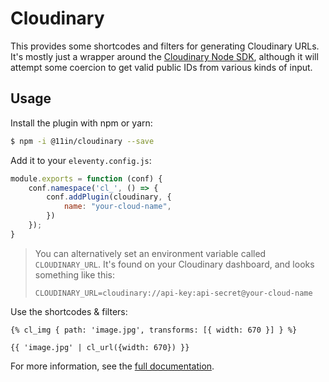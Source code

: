 # Cloudinary

This provides some shortcodes and filters for generating Cloudinary URLs.
It's mostly just a wrapper around the [Cloudinary Node SDK](https://cloudinary.com/documentation/node_integration), although it will attempt some coercion to get valid public IDs from various kinds of input.

## Usage

Install the plugin with npm or yarn:

```bash
$ npm -i @11in/cloudinary --save
```

Add it to your `eleventy.config.js`:

```js
module.exports = function (conf) {
    conf.namespace('cl_', () => {
        conf.addPlugin(cloudinary, {
            name: "your-cloud-name",
        })
    });
}
```

> You can alternatively set an environment variable called `CLOUDINARY_URL`.
> It's found on your Cloudinary dashboard, and looks something like this:
> ```shell
> CLOUDINARY_URL=cloudinary://api-key:api-secret@your-cloud-name
> ```

Use the shortcodes & filters:

```njk
{% cl_img { path: 'image.jpg', transforms: [{ width: 670 }] } %}

{{ 'image.jpg' | cl_url({width: 670}) }}
```

For more information, see the [full documentation](https://elfin.netlify.app/docs/cloudinary).
